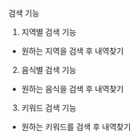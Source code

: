 검색 기능

1. 지역별 검색 기능
- 원하는 지역을 검색 후 내역찾기
2. 음식별 검색 기능
- 원하는 음식을 검색 후 내역찾기
3. 키워드 검색 기능
- 원하는 키워드를 검색 후 내역찾기